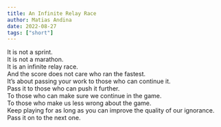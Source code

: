 ```yaml
---
title: An Infinite Relay Race
author: Matias Andina
date: 2022-08-27
tags: ["short"]
---
```


It is not a sprint.  
It is not a marathon.  
It is an infinite relay race.  
And the score does not care who ran the fastest.  
It’s about passing your work to those who can continue it.   
Pass it to those who can push it further.  
To those who can make sure we continue in the game.  
To those who make us less wrong about the game.  
Keep playing for as long as you can improve the quality of our ignorance.  
Pass it on to the next one.  
